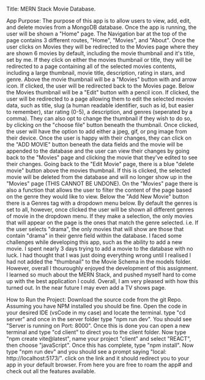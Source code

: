 Title:
MERN Stack Movie Database.

App Purpose:
The purpose of this app is to allow users to view, add, edit, and delete movies from a
MongoDB database. Once the app is running, the user will be shown a "Home" page. The Navigation bar
at the top of the page contains 3 different routes, "Home", "Movies", and "About". Once the user 
clicks on Movies they will be redirected to the Movies page where they are shown 6 movies by default, 
including the movie thumbnail and it's title, set by me. If they click on either the movies thumbnail
or title, they will be redirected to a page containing all of the selected movies contents, including
a large thumbnail, movie title, description, rating in stars, and genre. Above the movie thumbnail will
be a "Movies" button with and arrow icon. If clicked, the user will be redirected back to the Movies page.
Below the Movies thumbnail will be a "Edit" button with a pencil icon. If clicked, the user will be redirected
to a page allowing them to edit the selected movies data, such as title, slug (a human readable identifier, such as
id, but easier to remember), star rating (0-5), a description, and genres (seperated by a comma). They can also
opt to change the thumbnail if they wish to do so, by clicking on the "choose file" button beneath the thumbnail.
Once clicked, the user will have the option to add either a jpeg, gif, or png image from their device. Once the 
user is happy with their changes, they can click on the "ADD MOVIE" button beneath the data fields and the movie
will be appended to the database and the user can view their changes by going back to the "Movies" page and clicking
the movie that they've edited to see their changes. Going back to the "Edit Movie" page, there is a blue 
"delete movie" button above the movies thumbnail. If this is clicked, the selected movie will be deleted from 
the database and will no longer show up in the "Movies" page (THIS CANNOT BE UNDONE). On the "Movies" page there is
also a function that allows the user to filter the content of the page based on the genre they would like to view.
Below the "Add New Movie" button there is a Genres tag with a dropdown menu below. By default the genres is set to all,
however, once clicked the user will be shown all different genres of movie in the dropdown menu. If they make a 
selection, the only movies that will appear on the page is the ones that match the genre selected. i.e. If the user
selects "drama", the only movies that will show are those that contain "drama" in their genre field within the
database. I faced some challenges while developing this app, such as the ability to add a new movie. I spent nearly 
3 days trying to add a movie to the database with no luck. I had thought that I was just doing everything wrong until
I realised I had not added the "thumbnail" to the Movie Schema in the models folder. However, overall I thouroughly enjoyed
the development of this assignment. I learned so much about the MERN Stack, and pushed myself hard to come up with the
best application I could. Overall, I am very pleased with how this turned out. In the near future I may even add a TV shows
page.

How to Run the Project:
Download the source code from the git Repo. Assuming you have NPM installed you should be fine. Open the code in your
desired IDE (vsCode in my case) and locate the terminal. type "cd server" and once in the server folder type "npm run dev".
You should see "Server is running on Port: 8000". Once this is done you can open a new terminal and type "cd client" to 
direct you to the client folder. Now type "npm create vite@latest", name your project "client" and select "REACT", then choose "javaScript". Once this has complete, type "npm install". Now type "npm run dev" and you should see a prompt saying "local: http://localhost:5173/".
click on the link and it should redirect you to your app in your default browser. From here you are free to roam the app#
and check out all the features available.
